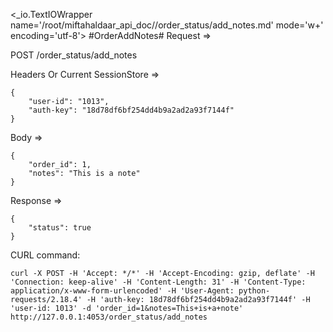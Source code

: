 <_io.TextIOWrapper name='/root/miftahaldaar_api_doc//order_status/add_notes.md' mode='w+' encoding='utf-8'>
#OrderAddNotes# Request =>

POST /order_status/add_notes

Headers Or Current SessionStore =>
```
{
    "user-id": "1013",
    "auth-key": "18d78df6bf254dd4b9a2ad2a93f7144f"
}
```
Body => 
```
{
    "order_id": 1,
    "notes": "This is a note"
}
```
Response => 
```
{
    "status": true
}
```

CURL command:
```
curl -X POST -H 'Accept: */*' -H 'Accept-Encoding: gzip, deflate' -H 'Connection: keep-alive' -H 'Content-Length: 31' -H 'Content-Type: application/x-www-form-urlencoded' -H 'User-Agent: python-requests/2.18.4' -H 'auth-key: 18d78df6bf254dd4b9a2ad2a93f7144f' -H 'user-id: 1013' -d 'order_id=1&notes=This+is+a+note' http://127.0.0.1:4053/order_status/add_notes
```
